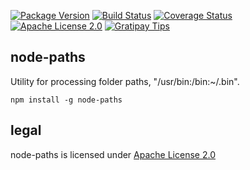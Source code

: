 [![Package Version](https://img.shields.io/npm/v/node-paths.svg)](https://www.npmjs.org/package/node-paths) [![Build Status](https://travis-ci.org/NexusTools/node-paths.svg)](https://travis-ci.org/NexusTools/node-paths) [![Coverage Status](https://img.shields.io/coveralls/NexusTools/node-paths.svg)](https://coveralls.io/r/NexusTools/node-paths?branch=master) [![Apache License 2.0](http://img.shields.io/hexpm/l/plug.svg)](http://www.apache.org/licenses/LICENSE-2.0.html) [![Gratipay Tips](https://img.shields.io/gratipay/NexusTools.svg)](https://gratipay.com/NexusTools/)

node-paths
----------
Utility for processing folder paths, "/usr/bin:/bin:~/.bin".

```
npm install -g node-paths
```

legal
-----
node-paths is licensed under [Apache License 2.0](LICENSE.md)

